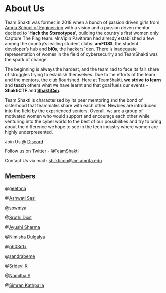 # About Us

Team Shakti was formed in 2018 when a bunch of passion driven girls from [Amria School of Engineering](https://amrita.edu) with a vision and a passion driven mentor decided to '**Hack the Stereotypes**', building the country's first women only Capture The Flag team. Mr.Vipin Pavithran had already established a few among the country’s leading student clubs: **amFOSS**, the student developer’s hub and **bi0s**, the hackers’ den. There is inadequate representation of women in the field of cybersecurity and TeamShakti was the spark of change.

The beginning is always the hardest, and the team had to face its fair share of struggles trying to establish themselves. Due to the efforts of the team and the mentors, the club flourished. Here at TeamShakti, **we strive to learn** and **teach** others what we have learnt and that goal fuels our events - **ShaktiCTF** and [**ShaktiCon**](https://shakticon.com).

Team Shakti is characterised by its peer mentoring and the bond of sisterhood that teammates share with each other. Newbies are introduced into the field by the experienced seniors. Overall, we are a group of motivated women who would support and encourage each other while venturing into the cyber world to the best of our possibilities and try to bring about the difference we hope to see in the tech industry where women are highly underpresented.

Join Us @ [Discord]()

Follow us on Twitter - [@TeamShakti](https://twitter.com/teamshakti06)

Contact Us via mail : shakticon@am.amrita.edu

## Members

@[geethna](https://github.com/geethna)

@[Ashwati Sasi](https://github.com/AshwAthi8)

@[sowmya](https://github.com/Sowmya6320)

@[Sruthi Dixit](https://github.com/rudyerudite)

@[Ayushi Sharma]()

@[Nimisha Dulgalya]()

@[ph03n1x](https://github.com/meenakshisl)

@[sandrabeme](https://github.com/sandrabeme)

@[Sridevi K](https://github.com/ksridevi2908)

@[Namitha S](https://github.com/namithas123)

@[Simran Kathpalia](https://github.com/simran-kathpalia)